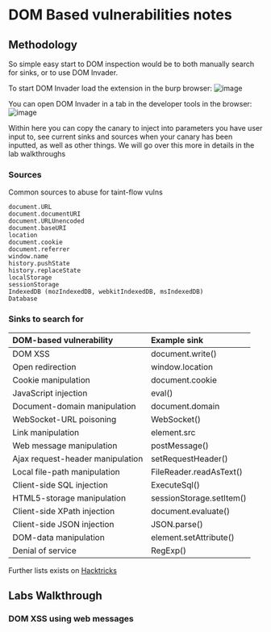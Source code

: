 # DOM Based vulnerabilities notes

## Methodology

So simple easy start to DOM inspection would be to both manually search for sinks, or to use DOM Invader.

To start DOM Invader load the extension in the burp browser:
![image](https://github.com/user-attachments/assets/68eda86b-2662-4683-a644-8c7a93167357)

You can open DOM Invader in a tab in the developer tools in the browser:
![image](https://github.com/user-attachments/assets/ff1f2f18-fd9d-4b07-b6c1-03c832d5e8e8)

Within here you can copy the canary to inject into parameters you have user input to, see current sinks and sources when your canary has been inputted, as well as other things. We will go over this more in details in the lab walkthroughs

### Sources

Common sources to abuse for taint-flow vulns

```
document.URL
document.documentURI
document.URLUnencoded
document.baseURI
location
document.cookie
document.referrer
window.name
history.pushState
history.replaceState
localStorage
sessionStorage
IndexedDB (mozIndexedDB, webkitIndexedDB, msIndexedDB)
Database
```

### Sinks to search for

|DOM-based vulnerability |	Example sink|
|:----|:----|
|DOM XSS 	|document.write()|
|Open redirection 	|window.location|
|Cookie manipulation |	document.cookie|
|JavaScript injection| 	eval()|
|Document-domain manipulation 	|document.domain|
|WebSocket-URL poisoning 	|WebSocket()|
|Link manipulation 	|element.src|
|Web message manipulation |	postMessage()|
|Ajax request-header manipulation |	setRequestHeader()|
|Local file-path manipulation| 	FileReader.readAsText()|
|Client-side SQL injection 	|ExecuteSql()|
|HTML5-storage manipulation |	sessionStorage.setItem()|
|Client-side XPath injection 	|document.evaluate()|
|Client-side JSON injection |	JSON.parse()|
|DOM-data manipulation 	|element.setAttribute()|
|Denial of service 	|RegExp() |

Further lists exists on [Hacktricks](https://book.hacktricks.xyz/pentesting-web/xss-cross-site-scripting/dom-xss)

## Labs Walkthrough

### DOM XSS using web messages


